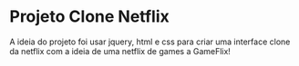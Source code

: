 # Projeto Clone Netflix

A ideia do projeto foi usar jquery, html e css para criar uma interface clone da netflix com a ideia de uma netflix de games a GameFlix!
